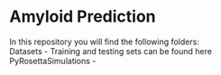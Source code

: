 # Amyloid Prediction  
In this repository you will find the following folders:  
Datasets - Training and testing sets can be found here  
PyRosettaSimulations - 
